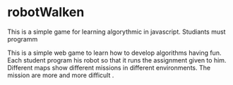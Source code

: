 # robotWalken

This is a simple game for learning algorythmic in javascript.
Studiants must programm

This is a simple web game to learn how to develop algorithms having fun.
Each student program his robot so that it runs the assignment given to him. Different maps show different missions in different environments.
The mission are more and more difficult .
